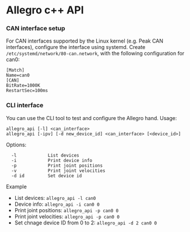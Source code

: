 # Allegro c++ API

### CAN interface setup

For CAN interfaces supported by the Linux kernel (e.g. Peak CAN interfaces), configure the interface using systemd.
Create `/etc/systemd/network/80-can.network`, with the following configuration for can0:

```
[Match]
Name=can0
[CAN]
BitRate=1000K
RestartSec=100ms
```

### CLI interface

You can use the CLI tool to test and configure the Allegro hand.
Usage:
```
allegro_api [-l] <can_interface>
allegro_api [-ipv] [-d new_device_id] <can_interface> [<device_id>]
```

Options:
```
  -l            List devices
  -i            Print device info
  -p            Print joint positions
  -v            Print joint velocities
  -d id         Set device id
```

Example
 - List devices: `allegro_api -l can0`
 - Device info: `allegro_api -i can0 0`
 - Print joint positions: `allegro_api -p can0 0`
 - Print joint velocities: `allegro_api -p can0 0`
 - Set chnage device ID from 0 to 2: `allegro_api -d 2 can0 0`